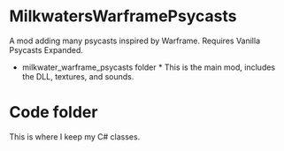 # MilkwatersWarframePsycasts
A mod adding many psycasts inspired by Warframe. Requires Vanilla Psycasts Expanded.

* milkwater_warframe_psycasts folder *
This is the main mod, includes the DLL, textures, and sounds.

# Code folder
This is where I keep my C# classes.

